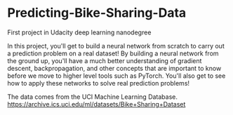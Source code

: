 # Predicting-Bike-Sharing-Data

First project in Udacity deep learning nanodegree

In this project, you'll get to build a neural network from scratch to carry out a prediction problem on a real dataset! By building a neural network from the ground up, you'll have a much better understanding of gradient descent, backpropagation, and other concepts that are important to know before we move to higher level tools such as PyTorch. You'll also get to see how to apply these networks to solve real prediction problems!

The data comes from the UCI Machine Learning Database.
https://archive.ics.uci.edu/ml/datasets/Bike+Sharing+Dataset
